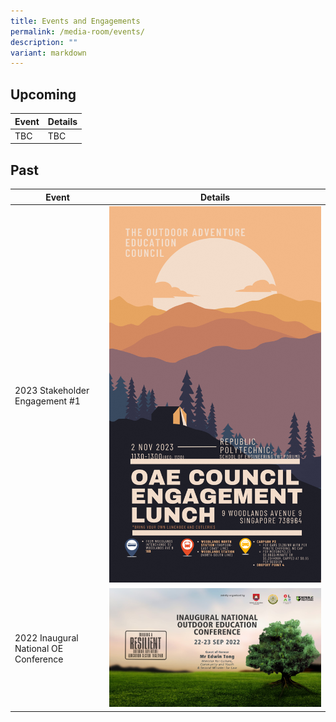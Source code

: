 ```yaml
---
title: Events and Engagements
permalink: /media-room/events/
description: ""
variant: markdown
---
```

## Upcoming

| Event | Details |
| -------- | -------- |
| TBC     | TBC    |

## Past




| Event | Details |
| -------- | -------- |
|  2023 Stakeholder Engagement #1    |![](/images/2_Nov_Event.png)    |
|  2022 Inaugural National OE Conference    |![](/images/NOEC_2022_Event.jpg)     |
